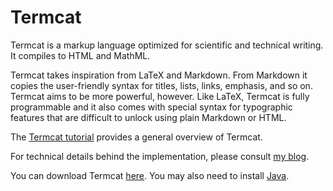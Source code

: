# Termcat

Termcat is a markup language optimized for scientific and technical writing. It compiles to HTML and MathML.

Termcat takes inspiration from LaTeX and Markdown. From Markdown it copies the user-friendly syntax for titles, lists, links, emphasis, and so on. Termcat aims to be more powerful, however. Like LaTeX, Termcat is fully programmable and it also comes with special syntax for typographic features that are difficult to unlock using plain Markdown or HTML.

The [Termcat tutorial](http://jdevuyst.github.io/termcat/doc/termcat-intro.html) provides a general overview of Termcat.

For technical details behind the implementation, please consult [my blog](https://jdevuyst.blogspot.com/search/label/Termcat).

You can download Termcat [here](https://github.com/jdevuyst/termcat/tree/master/releases). You may also need to install [Java](http://java.com).
